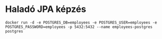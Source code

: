 # Haladó JPA képzés

```shell
docker run -d -e POSTGRES_DB=employees -e POSTGRES_USER=employees -e POSTGRES_PASSWORD=employees -p 5432:5432 --name employees-postgres postgres
```